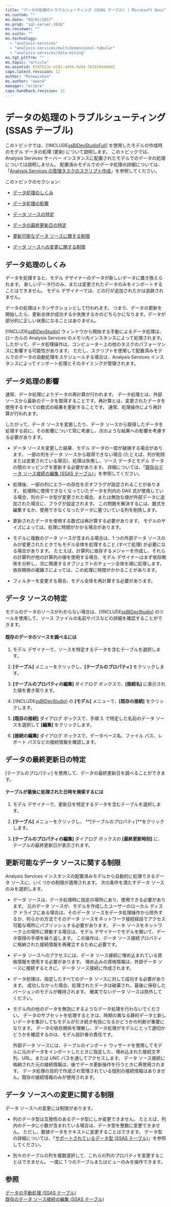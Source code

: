```yaml
---
title: "データの処理のトラブルシューティング (SSAS テーブル) | Microsoft Docs"
ms.custom: ""
ms.date: "03/01/2017"
ms.prod: "sql-server-2016"
ms.reviewer: ""
ms.suite: ""
ms.technology: 
  - "analysis-services"
  - "analysis-services/multidimensional-tabular"
  - "analysis-services/data-mining"
ms.tgt_pltfrm: ""
ms.topic: "article"
ms.assetid: 678f523c-e181-4456-9a54-7b7bf044b8d2
caps.latest.revision: 12
author: "Minewiskan"
ms.author: "owend"
manager: "erikre"
caps.handback.revision: 12
---
```

# データの処理のトラブルシューティング (SSAS テーブル)
  このトピックでは、[!INCLUDE[ssBIDevStudioFull](../includes/ssbidevstudiofull-md.md)] を使用したモデルの作成時のモデル データの処理 (更新) について説明します。 このトピックでは、Analysis Services サーバー インスタンスに配置されたモデルでのデータの処理については説明しません。 配置済みモデルでのデータ処理の詳細については、「[Analysis Services の管理タスクのスクリプト作成](../analysis-services/instances/script-administrative-tasks-in-analysis-services.md)」を参照してください。  
  
 このトピックのセクション:  
  
-   [データ処理のしくみ](#bkmk_how_df_works)  
  
-   [データ処理の影響](#bkmk_impact_of_df)  
  
-   [データ ソースの特定](#bkmk_det_source)  
  
-   [データの最終更新日の特定](#bkmk_det_last_ref)  
  
-   [更新可能なデータ ソースに関する制限](#bkmk_restrictions)  
  
-   [データ ソースへの変更に関する制限](#bkmk_rest_changes)  
  
##  <a name="bkmk_how_df_works"></a> データ処理のしくみ  
 データを処理すると、モデル デザイナーのデータが新しいデータに置き換えられます。 新しいデータ行のみ、または変更されたデータのみをインポートすることはできません。 モデル デザイナーでは、どの行が追加されたかは追跡されません。  
  
 データの処理はトランザクションとして行われます。 つまり、データの更新を開始したら、更新全体が成功するか失敗するかのどちらかになります。データが部分的に正しい状態になることはありません。  
  
 [!INCLUDE[ssBIDevStudio](../includes/ssbidevstudio-md.md)] ウィンドウから開始する手動によるデータ処理は、ローカルの Analysis Services のメモリ内インスタンスによって処理されます。 したがって、データ処理操作は、コンピューター上の他のタスクのパフォーマンスに影響する可能性があります。 ただし、スクリプトを使用して配置済みモデルでのデータの自動処理をスケジュールする場合は、Analysis Services インスタンスによってインポート処理とそのタイミングが管理されます。  
  
##  <a name="bkmk_impact_of_df"></a> データ処理の影響  
 通常、データ処理によりデータの再計算が行われます。  データ処理とは、外部ソースから最新のデータを取得することです。再計算とは、変更されたデータを使用するすべての数式の結果を更新することです。 通常、処理操作により再計算が行われます。  
  
 したがって、データ ソースを変更したり、データ ソースから取得したデータを処理する前に、その影響について常に考慮し、次のような結果への影響を考慮する必要があります。  
  
-   データ ソースを変更した結果、モデル データの一部が破損する場合があります。 一部の列をデータ ソースから取得できない場合 (たとえば、列が削除または変更されている場合)、処理は失敗し、ソース データとモデル データの間のマッピングを更新する必要があります。 詳細については、「[既存のデータ ソース接続の編集 (SSAS テーブル)](../analysis-services/tabular-models/edit-an-existing-data-source-connection-ssas-tabular.md)」を参照してください。  
  
-   処理後、一部の列にエラーの存在を示すフラグが設定されることがあります。 処理時に使用できなくなっていたデータを列内の DAX 式が使用している場合、列のデータ型が変更された場合、または無効な値が外部データに追加された場合に、フラグが設定されます。 この問題を解決するには、数式を編集するか、使用できなくなったデータに基づいている列を削除します。  
  
-   更新されたデータを使用する数式は再計算する必要があります。 モデルのサイズによっては、処理に時間がかかる場合があります。  
  
-   モデルに複数のデータ ソースが含まれる場合は、1 つの外部データ ソースのみが変更されたときでもモデル全体を処理すること (すべて処理) が必要になる場合があります。 たとえば、計算列に依存するメジャーを作成し、それらの計算列が他の計算列の値を使用する場合、モデル デザイナーはまず依存関係を分析し、次に関連するオブジェクトのチェーン全体を順に処理します。 依存関係の複雑さによっては、この処理に時間がかかることがあります。  
  
-   フィルターを変更する場合、モデル全体を再計算する必要があります。  
  
##  <a name="bkmk_det_source"></a> データ ソースの特定  
 モデルのデータのソースがわからない場合は、[!INCLUDE[ssBIDevStudio](../includes/ssbidevstudio-md.md)] のツールを使用して、ソース ファイルの名前やパスなどの詳細を確認することができます。  
  
#### 既存のデータのソースを調べるには  
  
1.  モデル デザイナーで、ソースを特定するデータを含むテーブルを選択します。  
  
2.  **[テーブル]** メニューをクリックし、**[テーブルのプロパティ]** をクリックします。  
  
3.  **[テーブルのプロパティの編集]** ダイアログ ボックスで、**[接続名]** に表示された値を書き取ります。  
  
4.  [!INCLUDE[ssBIDevStudio](../includes/ssbidevstudio-md.md)] の **[モデル]** メニューで、**[既存の接続]** をクリックします。  
  
5.  **[既存の接続]** ダイアログ ボックスで、手順 3. で特定した名前のデータ ソースを選択して **[編集]** をクリックします。  
  
6.  **[接続の編集]** ダイアログ ボックスで、データベース名、ファイル パス、レポート パスなどの接続情報を確認します。  
  
##  <a name="bkmk_det_last_ref"></a> データの最終更新日の特定  
 [テーブルのプロパティ] を使用して、データの最終更新日を調べることができます。  
  
#### テーブルが最後に処理された日時を検索するには  
  
1.  モデル デザイナーで、更新日を特定するデータを含むテーブルを選択します。  
  
2.  **[テーブル]** メニューをクリックし、 **[テーブルのプロパティ]**をクリックします。  
  
3.  **[テーブルのプロパティの編集]** ダイアログ ボックスの **[最終更新時刻]** に、テーブルの最終更新日が表示されます。  
  
##  <a name="bkmk_restrictions"></a> 更新可能なデータ ソースに関する制限  
 Analysis Services インスタンスの配置済みモデルから自動的に処理できるデータ ソースに、いくつかの制限が適用されます。 次の条件を満たすデータ ソースのみを選択します。  
  
-   データ ソースは、データ処理時に指定の場所にあり、使用できる必要があります。 元のデータ ソースが、モデルを作成したユーザーのローカル ディスク ドライブにある場合は、そのデータ ソースをデータ処理操作から除外するか、何らかの方法でそのデータ ソースをネットワーク接続経由でアクセス可能な場所にパブリッシュする必要があります。 データ ソースをネットワーク上の場所に移動する場合は、モデル デザイナーでモデルを開いて、データ取得の手順を繰り返します。 この操作は、データ ソース接続プロパティに格納された接続情報を再確立するために必要です。  
  
-   データ ソースへのアクセスには、データ ソース接続に埋め込まれている資格情報を使用する必要があります。 埋め込みの資格情報は、外部データ ソースに接続するときに、データ ソース接続に作成されます。  
  
-   データ処理は、指定したすべてのデータ ソースに対して成功する必要があります。 成功しなかった場合、処理されたデータは破棄され、最後に保存したバージョンのモデルが維持されます。 確実でないデータ ソースは除外してください。  
  
-   モデル内の他のデータを無効にするようなデータ処理を行わないでください。 データのサブセットを処理するときは、時期の異なる静的データと新しいデータを集計してもモデルが引き続き有効になるかどうかの判断が重要になります。 データの依存関係を理解し、データ処理がモデルにとって適切かどうかを確認するのは、モデル設計者の責任です。  
  
     外部データ ソースには、テーブルのインポート ウィザードを使用してモデルに元のデータをインポートしたときに指定した、埋め込まれた接続文字列、URL、または UNC パスを通してアクセスします。 データ ソース接続に格納された元の接続情報は、後でデータ更新操作を行うときに再使用されます。 データ処理の目的で作成され管理されている個別の接続情報はありません。既存の接続情報のみが使用されます。  
  
##  <a name="bkmk_rest_changes"></a> データ ソースへの変更に関する制限  
 データ ソースへの変更には制限があります。  
  
-   列のデータ型は互換性のあるデータ型にしか変更できません。 たとえば、列内のデータに小数が含まれている場合は、データ型を整数に変更できません。 ただし、数値データをテキストに変更することはできます。 データ型の詳細については、「[サポートされているデータ型 (SSAS テーブル)](../analysis-services/tabular-models/data-types-supported-ssas-tabular.md)」を参照してください。  
  
-   別々のテーブルの列を複数選択して、これらの列のプロパティを変更することはできません。 一度に 1 つのテーブルまたはビューのみを操作できます。  
  
## 参照  
 [データの手動処理 (SSAS テーブル)](../analysis-services/tabular-models/manually-process-data-ssas-tabular.md)   
 [既存のデータ ソース接続の編集 (SSAS テーブル)](../analysis-services/tabular-models/edit-an-existing-data-source-connection-ssas-tabular.md)  
  
  